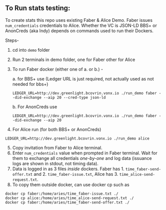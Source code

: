 ## To Run stats testing:

To create stats this repo uses existing Faber & Alice Demo. Faber issues `num_credentials` credentials to Alice. Whether the VC is JSON-LD BBS+ or AnonCreds (aka Indy) depends on commands used to run their Dockers.

Steps-
1. cd into `demo` folder
2. Run 2 terminals in demo folder, one for Faber other for Alice
3. To run Faber docker (either one of a. or b.) -
   
	a. for BBS+ use (Ledger URL is just required, not actually used as not needed for bbs+)
	```
	LEDGER_URL=http://dev.greenlight.bcovrin.vonx.io ./run_demo faber --did-exchange --aip 20 --cred-type json-ld
	```
	b. For AnonCreds use
	```
	LEDGER_URL=http://dev.greenlight.bcovrin.vonx.io ./run_demo faber --did-exchange --aip 20
	```
5. For Alice run (for both BBS+ or AnonCreds)
```
LEDGER_URL=http://dev.greenlight.bcovrin.vonx.io ./run_demo alice
```
5. Copy invitation from Faber to Alice terminal.
6. Enter `num_credentials` value when prompted in Faber terminal. Wait for them to exchange all credentials _one-by-one_ and log data (issuance logs are shown in stdout, not timing data).
7. Data is logged in as 3 files _inside_ dockers. Faber has 1. `time_faber-send-offer.txt` and 2. `time_faber-issue.txt`, Alice has 3. `time_alice-send-request.txt`. 
8. To copy them outside docker, can use docker cp such as 
```
docker cp faber:/home/aries/time_faber-issue.txt ./
docker cp alice:/home/aries/time_alice-send-request.txt ./
docker cp faber:/home/aries/time_faber-send-offer.txt ./
```

